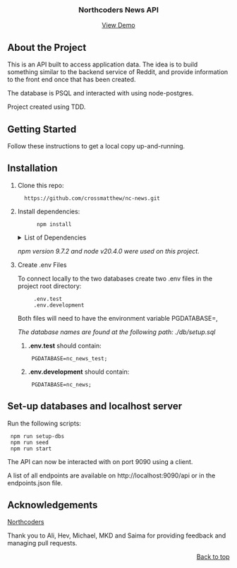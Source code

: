  <a name="readme-start"></a>
 <h3 align="center"> Northcoders News API</h3>


<p align="center">
<a href="https://nc-news-js3f.onrender.com/api">View Demo</a>
</p>

## About the Project

This is an API built to access application data. The idea is to build something similar to the backend service of Reddit, and provide information to the front end once that has been created.

The database is PSQL and interacted with using node-postgres.

Project created using TDD.

## Getting Started
Follow these instructions to get a local copy up-and-running.

## Installation

1) Clone this repo: 

         https://github.com/crossmatthew/nc-news.git

2) Install dependencies:
            
             npm install
    <details>
    <summary>List of Dependencies</summary>

    dependencies:

            pg-format 1.0.4
            dotenv: 16.0.0
            express: 4.18.2
            pg: 8.7.3

    devDependencies:
        
            husky: 8.0.2
            jest: 27.5.1
            jest-extended: 2.0.0
            jest-sorted: 1.0.14
            supertest: 6.3.3
    </details>

    _npm version 9.7.2 and node v20.4.0 were used on this project._

3) Create .env Files

    To connect locally to the two databases create two .env files in the project root directory:
            
            .env.test
            .env.development
    
    Both files will need to have the environment variable PGDATABASE=,

    _The database names are found at the following path: ./db/setup.sql_

    1) **.env.test** should contain:
        
            PGDATABASE=nc_news_test;
            
    2) **.env.development** should contain:
    
            PGDATABASE=nc_news;

## Set-up databases and localhost server

Run the following scripts:

     npm run setup-dbs  
     npm run seed
     npm run start


The API can now be interacted with on port 9090 using a client. 

A list of all endpoints are available on http://localhost:9090/api or in the endpoints.json file.

## Acknowledgements

[Northcoders](https://northcoders.com)

Thank you to Ali, Hev, Michael, MKD and Saima for providing feedback and managing pull requests.

<p align="right"><a href="#readme-start">Back to top</a></p>